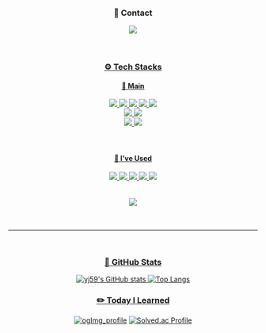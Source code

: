 <div align="center">
   <br></br>
   <div>
      <h3>💌 Contact </h3>
       <a href="mailto:yj.osoq@gmail.com" target="_blank"><img src="https://img.shields.io/badge/yj.osoq@gmail.com-EA4335?style=for-the-badge&logo=gmail&logoColor=white"/>
       <br><br><br>
   </div>
      
   <div>
      <h3>⚙️ Tech Stacks </h3>
   </div>
   
   <div>
      <h4>🌿 Main </h4>
      <img src="https://img.shields.io/badge/C-A8B9CC?style=for-the-badge&logo=c&logoColor=white"/>
      <img src="https://img.shields.io/badge/C++-00599C?style=for-the-badge&logo=cplusplus&logoColor=white"/>
      <img src="https://img.shields.io/badge/C%23-239120?style=for-the-badge&logo=csharp&logoColor=white"/>
      <img src="https://img.shields.io/badge/Unreal-0E1128?style=for-the-badge&logo=unrealengine&logoColor=white"/>
      <img src="https://img.shields.io/badge/Unity-0E1128?style=for-the-badge&logo=unity&logoColor=white"/>
      <br>
      <img src="https://img.shields.io/badge/Blender-F5792A?style=for-the-badge&logo=blender&logoColor=white"/>
      <img src="https://img.shields.io/badge/OpenGL-5586A4?style=for-the-badge&logo=opengl&logoColor=white"/>
      <br>
      <img src="https://img.shields.io/badge/Github-181717?style=for-the-badge&logo=github&logoColor=white"/>
      <img src="https://img.shields.io/badge/Perforce-404040?style=for-the-badge&logo=perforce&logoColor=white"/>
      <br><br><br>
   </div>

   <div>
      <h4>👀 I've Used </h4>
      <img src="https://img.shields.io/badge/Python-3776AB?style=for-the-badge&logo=python&logoColor=white"/>
      <img src="https://img.shields.io/badge/Colab-F9AB00?style=for-the-badge&logo=googlecolab&logoColor=white"/>
      <img src="https://img.shields.io/badge/Jupyter-F37626?style=for-the-badge&logo=jupyter&logoColor=white">
      <img src="https://img.shields.io/badge/OpenAI-412991?style=for-the-badge&logo=openai&logoColor=white">
      <img src="https://img.shields.io/badge/OpenCV-5C3EE8?style=for-the-badge&logo=opencv&logoColor=white">
      <br><br><br>
   </div>
      
   <div>
      <img src="https://hits.seeyoufarm.com/api/count/incr/badge.svg?url=https%3A%2F%2Fyj59.github.io&count_bg=%23CCC5C4&title_bg=%23F7F7F7&icon=&icon_color=%23E7E7E7&title=%F0%9F%91%A3&edge_flat=false"/>
      <br><br><br>
   </div>
</div>
   
---

<br>


<div align="center">
   <h3>🖤 GitHub Stats </h3>
   
   ![yj59's GitHub stats](https://github-readme-stats.vercel.app/api?username=yj59&show_icons=true&theme=vue)
   ![Top Langs](https://github-readme-stats.vercel.app/api/top-langs/?username=yj59&layout=compact&theme=vue)
   
</div> 

   


<div align="center">
   <h3>✏️ Today I Learned </h3>   

   [![ogImg_profile](https://user-images.githubusercontent.com/93882395/235845719-23051c38-e8b1-4945-aa29-5cbb1a48fa93.png)](https://yj59.github.io/)
   [![Solved.ac Profile](http://mazassumnida.wtf/api/v2/generate_badge?boj=a59)](https://solved.ac/a59/)
   
</div>      
   
      

   

<!--
**yj59/yj59** is a ✨ _special_ ✨ repository because its `README.md` (this file) appears on your GitHub profile.

Here are some ideas to get you started:

- 🔭 I’m currently working on ...
- 🌱 I’m currently learning ...
- 👯 I’m looking to collaborate on ...
- 🤔 I’m looking for help with ...
- 💬 Ask me about ...
- 📫 How to reach me: ...
- 😄 Pronouns: ...
- ⚡ Fun fact: ...
-->



